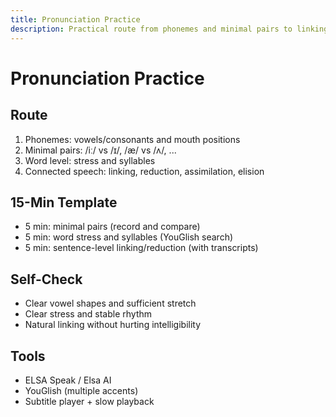 ```yaml
---
title: Pronunciation Practice
description: Practical route from phonemes and minimal pairs to linking and reduction.
---
```


# Pronunciation Practice

## Route

1. Phonemes: vowels/consonants and mouth positions
2. Minimal pairs: /iː/ vs /ɪ/, /æ/ vs /ʌ/, ...
3. Word level: stress and syllables
4. Connected speech: linking, reduction, assimilation, elision

## 15-Min Template

- 5 min: minimal pairs (record and compare)
- 5 min: word stress and syllables (YouGlish search)
- 5 min: sentence-level linking/reduction (with transcripts)

## Self-Check

- Clear vowel shapes and sufficient stretch
- Clear stress and stable rhythm
- Natural linking without hurting intelligibility

## Tools

- ELSA Speak / Elsa AI
- YouGlish (multiple accents)
- Subtitle player + slow playback


